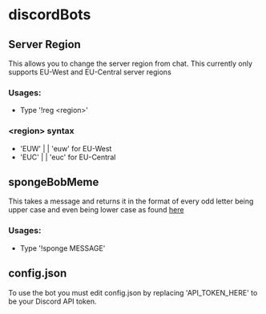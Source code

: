 # discordBots

## Server Region
This allows you to change the server region from chat. This currently only supports EU-West and EU-Central server regions
### Usages:
* Type '!reg \<region>' 
  
### \<region> syntax 
* 'EUW' | | 'euw' for EU-West
* 'EUC' | | 'euc' for EU-Central


## spongeBobMeme
This takes a message and returns it in the format of every odd letter being upper case and even being lower case as found [here](https://knowyourmeme.com/memes/mocking-spongebob)
### Usages:
* Type '!sponge MESSAGE'



## config.json

To use the bot you must edit config.json by replacing 'API_TOKEN_HERE' to be your Discord API token.
